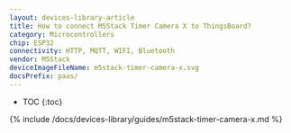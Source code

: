 ```yaml
---
layout: devices-library-article
title: How to connect M5Stack Timer Camera X to ThingsBoard?
category: Microcontrollers
chip: ESP32
connectivity: HTTP, MQTT, WIFI, Bluetooth
vendor: M5Stack
deviceImageFileName: m5stack-timer-camera-x.svg
docsPrefix: paas/
---
```


* TOC
{:toc}

{% include /docs/devices-library/guides/m5stack-timer-camera-x.md %}
